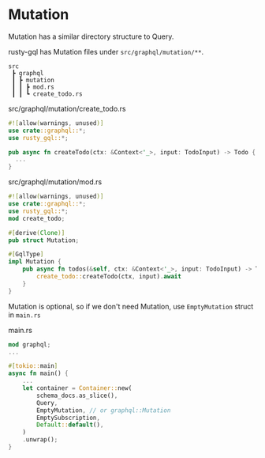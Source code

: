 # Mutation

Mutation has a similar directory structure to Query.

rusty-gql has Mutation files under `src/graphql/mutation/**`.

```
src
 ┣ graphql
 ┃ ┣ mutation
 ┃ ┃ ┣ mod.rs
 ┃ ┃ ┗ create_todo.rs
```

src/graphql/mutation/create_todo.rs

```rust
#![allow(warnings, unused)]
use crate::graphql::*;
use rusty_gql::*;

pub async fn createTodo(ctx: &Context<'_>, input: TodoInput) -> Todo {
  ...
}
```

src/graphql/mutation/mod.rs

```rust
#![allow(warnings, unused)]
use crate::graphql::*;
use rusty_gql::*;
mod create_todo;

#[derive(Clone)]
pub struct Mutation;

#[GqlType]
impl Mutation {
    pub async fn todos(&self, ctx: &Context<'_>, input: TodoInput) -> Todo {
        create_todo::createTodo(ctx, input).await
    }
}
```

Mutation is optional, so if we don't need Mutation, use `EmptyMutation` struct in `main.rs`

main.rs

```rust
mod graphql;
...

#[tokio::main]
async fn main() {
    ...
    let container = Container::new(
        schema_docs.as_slice(),
        Query,
        EmptyMutation, // or graphql::Mutation
        EmptySubscription,
        Default::default(),
    )
    .unwrap();
}

```
